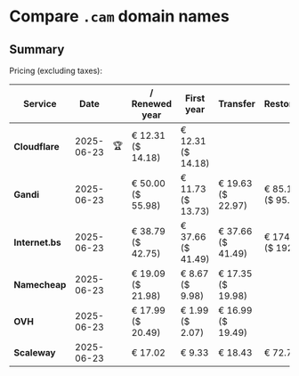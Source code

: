 # Compare `.cam` domain names

## Summary

Pricing (excluding taxes):

| Service | Date |  | / Renewed year | First year | Transfer | Restoration |
|--|--|--|--|--|--|--|
| **Cloudflare** | 2025-06-23 | 🏆 | € 12.31<br>($ 14.18) | € 12.31<br>($ 14.18) |  |  |
| **Gandi** | 2025-06-23 |  | € 50.00<br>($ 55.98) | € 11.73<br>($ 13.73) | € 19.63<br>($ 22.97) | € 85.14<br>($ 95.36) |
| **Internet.bs** | 2025-06-23 |  | € 38.79<br>($ 42.75) | € 37.66<br>($ 41.49) | € 37.66<br>($ 41.49) | € 174.95<br>($ 192.75) |
| **Namecheap** | 2025-06-23 |  | € 19.09<br>($ 21.98) | € 8.67<br>($ 9.98) | € 17.35<br>($ 19.98) |  |
| **OVH** | 2025-06-23 |  | € 17.99<br>($ 20.49) | € 1.99<br>($ 2.07) | € 16.99<br>($ 19.49) |  |
| **Scaleway** | 2025-06-23 |  | € 17.02 | € 9.33 | € 18.43 | € 72.76 |
